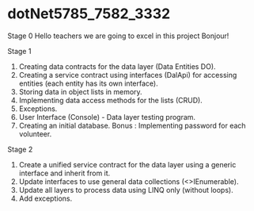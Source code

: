 # dotNet5785_7582_3332

Stage 0
Hello teachers we are going to excel in this project
Bonjour!

Stage 1
1.	Creating data contracts for the data layer (Data Entities DO).
2.	Creating a service contract using interfaces (DalApi) for accessing entities (each entity has its own interface).
3.	Storing data in object lists in memory.
4.	Implementing data access methods for the lists (CRUD).
5.	Exceptions.
6.	User Interface (Console) - Data layer testing program.
7.	Creating an initial database.
Bonus : Implementing password for each volunteer.

Stage 2 
1. Create a unified service contract for the data layer using a generic interface and inherit from it.
2. Update interfaces to use general data collections (<>IEnumerable).
3. Update all layers to process data using LINQ only (without loops).
4. Add exceptions.



